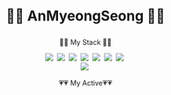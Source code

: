# <p align="center">👏👏 AnMyeongSeong 👏👏</p>





<p align="center"> 👀👀 My Stack 👀👀</p>
<div align="center">
    <img src="https://img.shields.io/badge/kotlin-ee0000?style=flat-square&logo=kotlin&logoColor=white"/>&nbsp;
    <img src="https://img.shields.io/badge/java-8b0000?style=flat-square&logo=java&logoColor=white"/>&nbsp;
    <img src="https://img.shields.io/badge/MySql-b8860b?style=flat-square&logo=Mysql&logoColor=white"/></a>&nbsp;
    <img src="https://img.shields.io/badge/PostgreSQL-cd853f?style=flat-square&logo=PostgreSQL&logoColor=white"/></a>&nbsp;
    <img src="https://img.shields.io/badge/Oracle-191970?style=flat-square&logo=Oracle&logoColor=white"/></a>&nbsp;
    <img src="https://img.shields.io/badge/Jira-41691e?style=flat-square&logo=Jira&logoColor=white"/></a>&nbsp;
    <img src="https://img.shields.io/badge/Android-3ddc84?style=flat-square&logo=Android&logoColor=white"/></a>&nbsp;
</div>
<div align="center">
<img src="https://img.shields.io/badge/Spring-6db33f?style=flat-square&logo=Spring&logoColor=white"/>&nbsp;
</div>

<p align="center"> 💗💗 My Active💗💗</p>
